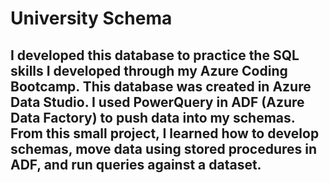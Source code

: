 # University Schema

## I developed this database to practice the SQL skills I developed through my Azure Coding Bootcamp. This database was created in Azure Data Studio. I used PowerQuery in  ADF (Azure Data Factory) to push data into my schemas. From this small project, I learned how to develop schemas,  move data using stored procedures in ADF, and run queries against a dataset.

